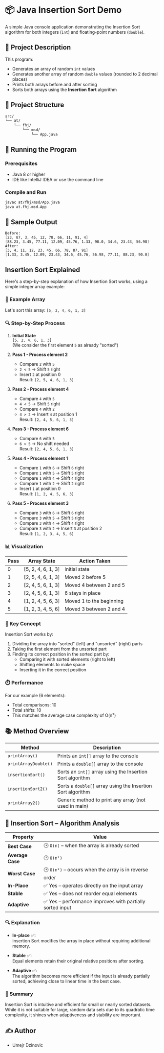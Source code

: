 # 📦 Java Insertion Sort Demo

A simple Java console application demonstrating the Insertion Sort algorithm for both integers (`int`) and floating-point numbers (`double`).

## 🧠 Project Description

This program:

- Generates an array of random `int` values
- Generates another array of random `double` values (rounded to 2 decimal places)
- Prints both arrays before and after sorting
- Sorts both arrays using the **Insertion Sort** algorithm

## 📁 Project Structure

```bash
src/
└── at/
    └── fhj/
        └── msd/
            └── App.java
```

## 🚀 Running the Program

### Prerequisites

- Java 8 or higher
- IDE like IntelliJ IDEA or use the command line

### Compile and Run

```bash
javac at/fhj/msd/App.java
java at.fhj.msd.App
```

## 📌 Sample Output

```text
Before:
[23, 87, 3, 45, 12, 78, 66, 11, 91, 4]
[88.23, 3.45, 77.11, 12.09, 45.76, 1.33, 90.0, 34.6, 23.43, 56.98]
After:
[3, 4, 11, 12, 23, 45, 66, 78, 87, 91]
[1.33, 3.45, 12.09, 23.43, 34.6, 45.76, 56.98, 77.11, 88.23, 90.0]
```

## Insertion Sort Explained

Here's a step-by-step explanation of how Insertion Sort works, using a simple integer array example:

### 🧩 Example Array
Let's sort this array: `[5, 2, 4, 6, 1, 3]`

### 🔍 Step-by-Step Process

1. **Initial State**  
   `[5, 2, 4, 6, 1, 3]`  
   (We consider the first element `5` as already "sorted")

2. **Pass 1 - Process element 2**  
   - Compare `2` with `5`  
   - `2 < 5` → Shift `5` right  
   - Insert `2` at position 0  
   Result: `[2, 5, 4, 6, 1, 3]`

3. **Pass 2 - Process element 4**  
   - Compare `4` with `5`  
   - `4 < 5` → Shift `5` right  
   - Compare `4` with `2`  
   - `4 > 2` → Insert `4` at position 1  
   Result: `[2, 4, 5, 6, 1, 3]`

4. **Pass 3 - Process element 6**  
   - Compare `6` with `5`  
   - `6 > 5` → No shift needed  
   Result: `[2, 4, 5, 6, 1, 3]`

5. **Pass 4 - Process element 1**  
   - Compare `1` with `6` → Shift `6` right  
   - Compare `1` with `5` → Shift `5` right  
   - Compare `1` with `4` → Shift `4` right  
   - Compare `1` with `2` → Shift `2` right  
   - Insert `1` at position 0  
   Result: `[1, 2, 4, 5, 6, 3]`

6. **Pass 5 - Process element 3**  
   - Compare `3` with `6` → Shift `6` right  
   - Compare `3` with `5` → Shift `5` right  
   - Compare `3` with `4` → Shift `4` right  
   - Compare `3` with `2` → Insert `3` at position 2  
   Result: `[1, 2, 3, 4, 5, 6]`

### 📊 Visualization

| Pass | Array State           | Action Taken                          |
|------|-----------------------|---------------------------------------|
| 0    | [5, 2, 4, 6, 1, 3]   | Initial state                         |
| 1    | [2, 5, 4, 6, 1, 3]   | Moved 2 before 5                      |
| 2    | [2, 4, 5, 6, 1, 3]   | Moved 4 between 2 and 5               |
| 3    | [2, 4, 5, 6, 1, 3]   | 6 stays in place                      |
| 4    | [1, 2, 4, 5, 6, 3]   | Moved 1 to the beginning              |
| 5    | [1, 2, 3, 4, 5, 6]   | Moved 3 between 2 and 4               |

### 🧠 Key Concept
Insertion Sort works by:
1. Dividing the array into "sorted" (left) and "unsorted" (right) parts
2. Taking the first element from the unsorted part
3. Finding its correct position in the sorted part by:
   - Comparing it with sorted elements (right to left)
   - Shifting elements to make space
   - Inserting it in the correct position

### ⏱️ Performance
For our example (6 elements):
- Total comparisons: 10
- Total shifts: 10
- This matches the average case complexity of O(n²)

## 📚 Method Overview

| Method              | Description                                                   |
|---------------------|---------------------------------------------------------------|
| `printArray()`      | Prints an `int[]` array to the console                        |
| `printArrayDouble()`| Prints a `double[]` array to the console                      |
| `insertionSort()`   | Sorts an `int[]` array using the Insertion Sort algorithm     |
| `insertionSort2()`  | Sorts a `double[]` array using the Insertion Sort algorithm   |
| `printArray2()`     | Generic method to print any array (not used in main)          |

## 🧠 Insertion Sort – Algorithm Analysis

| Property            | Value                                       |
|---------------------|---------------------------------------------|
| **Best Case**        | 🕒 `O(n)` – when the array is already sorted |
| **Average Case**     | 🕒 `O(n²)`                                    |
| **Worst Case**       | 🕒 `O(n²)` – occurs when the array is in reverse order |
| **In-Place**         | ✅ Yes – operates directly on the input array |
| **Stable**           | ✅ Yes – does not reorder equal elements     |
| **Adaptive**         | ✅ Yes – performance improves with partially sorted input |

### 🔍 Explanation

- **In-place** ✅:  
  Insertion Sort modifies the array in place without requiring additional memory.

- **Stable** ✅:  
  Equal elements retain their original relative positions after sorting.

- **Adaptive** ✅:  
  The algorithm becomes more efficient if the input is already partially sorted, achieving close to linear time in the best case.

### 📌 Summary

Insertion Sort is intuitive and efficient for small or nearly sorted datasets. While it is not suitable for large, random data sets due to its quadratic time complexity, it shines when adaptiveness and stability are important.

## ✍️ Author

- Umejr Dzinovic
